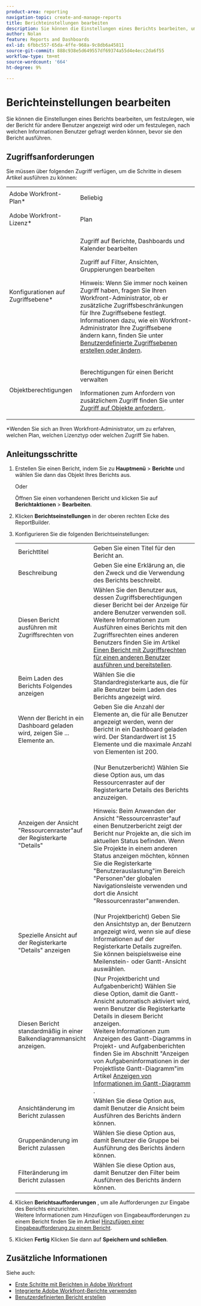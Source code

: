 ```yaml
---
product-area: reporting
navigation-topic: create-and-manage-reports
title: Berichteinstellungen bearbeiten
description: Sie können die Einstellungen eines Berichts bearbeiten, um festzulegen, wie der Bericht für andere Benutzer angezeigt wird oder um festzulegen, nach welchen Informationen Benutzer gefragt werden können, bevor sie den Bericht ausführen.
author: Nolan
feature: Reports and Dashboards
exl-id: 6fbbc557-65da-4ffe-968a-9c8db6a45811
source-git-commit: 888c938e5d649557df69374a55d4e4ecc2da6f55
workflow-type: tm+mt
source-wordcount: '664'
ht-degree: 9%

---
```


# Berichteinstellungen bearbeiten

Sie können die Einstellungen eines Berichts bearbeiten, um festzulegen, wie der Bericht für andere Benutzer angezeigt wird oder um festzulegen, nach welchen Informationen Benutzer gefragt werden können, bevor sie den Bericht ausführen.

## Zugriffsanforderungen

Sie müssen über folgenden Zugriff verfügen, um die Schritte in diesem Artikel ausführen zu können:

<table style="table-layout:auto"> 
 <col> 
 <col> 
 <tbody> 
  <tr> 
   <td role="rowheader">Adobe Workfront-Plan*</td> 
   <td> <p>Beliebig</p> </td> 
  </tr> 
  <tr> 
   <td role="rowheader">Adobe Workfront-Lizenz*</td> 
   <td> <p>Plan </p> </td> 
  </tr> 
  <tr> 
   <td role="rowheader">Konfigurationen auf Zugriffsebene*</td> 
   <td> <p>Zugriff auf Berichte, Dashboards und Kalender bearbeiten</p> <p>Zugriff auf Filter, Ansichten, Gruppierungen bearbeiten</p> <p>Hinweis: Wenn Sie immer noch keinen Zugriff haben, fragen Sie Ihren Workfront-Administrator, ob er zusätzliche Zugriffsbeschränkungen für Ihre Zugriffsebene festlegt. Informationen dazu, wie ein Workfront-Administrator Ihre Zugriffsebene ändern kann, finden Sie unter <a href="../../../administration-and-setup/add-users/configure-and-grant-access/create-modify-access-levels.md" class="MCXref xref">Benutzerdefinierte Zugriffsebenen erstellen oder ändern</a>.</p> </td> 
  </tr> 
  <tr> 
   <td role="rowheader">Objektberechtigungen</td> 
   <td> <p>Berechtigungen für einen Bericht verwalten</p> <p>Informationen zum Anfordern von zusätzlichem Zugriff finden Sie unter <a href="../../../workfront-basics/grant-and-request-access-to-objects/request-access.md" class="MCXref xref">Zugriff auf Objekte anfordern </a>.</p> </td> 
  </tr> 
 </tbody> 
</table>

&#42;Wenden Sie sich an Ihren Workfront-Administrator, um zu erfahren, welchen Plan, welchen Lizenztyp oder welchen Zugriff Sie haben.

## Anleitungsschritte

1. Erstellen Sie einen Bericht, indem Sie zu **Hauptmenü** > **Berichte** und wählen Sie dann das Objekt Ihres Berichts aus.

   Oder

   Öffnen Sie einen vorhandenen Bericht und klicken Sie auf **Berichtaktionen** > **Bearbeiten**.

1. Klicken **Berichtseinstellungen** in der oberen rechten Ecke des ReportBuilder.
1. Konfigurieren Sie die folgenden Berichtseinstellungen:

   <table style="table-layout:auto"> 
    <col> 
    <col> 
    <tbody> 
     <tr> 
      <td role="rowheader">Berichttitel</td> 
      <td>Geben Sie einen Titel für den Bericht an.</td> 
     </tr> 
     <tr> 
      <td role="rowheader">Beschreibung</td> 
      <td>Geben Sie eine Erklärung an, die den Zweck und die Verwendung des Berichts beschreibt.</td> 
     </tr> 
     <tr> 
      <td role="rowheader">Diesen Bericht ausführen mit Zugriffsrechten von</td> 
      <td>Wählen Sie den Benutzer aus, dessen Zugriffsberechtigungen dieser Bericht bei der Anzeige für andere Benutzer verwenden soll. Weitere Informationen zum Ausführen eines Berichts mit den Zugriffsrechten eines anderen Benutzers finden Sie im Artikel <a href="../../../reports-and-dashboards/reports/creating-and-managing-reports/run-deliver-report-access-rights-another-user.md" class="MCXref xref">Einen Bericht mit Zugriffsrechten für einen anderen Benutzer ausführen und bereitstellen</a>.</td> 
     </tr> 
     <tr> 
      <td role="rowheader">Beim Laden des Berichts Folgendes anzeigen</td> 
      <td>Wählen Sie die Standardregisterkarte aus, die für alle Benutzer beim Laden des Berichts angezeigt wird.</td> 
     </tr> 
     <tr> 
      <td role="rowheader">Wenn der Bericht in ein Dashboard geladen wird, zeigen Sie ... Elemente an.</td> 
      <td>Geben Sie die Anzahl der Elemente an, die für alle Benutzer angezeigt werden, wenn der Bericht in ein Dashboard geladen wird. Der Standardwert ist 15 Elemente und die maximale Anzahl von Elementen ist 200.</td> 
     </tr> 
     <tr> 
      <td role="rowheader">Anzeigen der Ansicht "Ressourcenraster"auf der Registerkarte "Details"</td> 
      <td> <p>(Nur Benutzerbericht) Wählen Sie diese Option aus, um das Ressourcenraster auf der Registerkarte Details des Berichts anzuzeigen.</p> <p>Hinweis: Beim Anwenden der Ansicht "Ressourcenraster"auf einen Benutzerbericht zeigt der Bericht nur Projekte an, die sich im aktuellen Status befinden. Wenn Sie Projekte in einem anderen Status anzeigen möchten, können Sie die Registerkarte "Benutzerauslastung"im Bereich "Personen"der globalen Navigationsleiste verwenden und dort die Ansicht "Ressourcenraster"anwenden. <!--
         <MadCap:conditionalText data-mc-conditions="QuicksilverOrClassic.Draft mode">
          For more information about using the Resource Grid, see the article Overview of the Resource Grid . (drafted because this article is drafted also: Article is in draft Feb 1, 2021)
         </MadCap:conditionalText>
        --></p> </td> 
     </tr> 
     <tr> 
      <td role="rowheader">Spezielle Ansicht auf der Registerkarte "Details" anzeigen</td> 
      <td>(Nur Projektbericht) Geben Sie den Ansichtstyp an, der Benutzern angezeigt wird, wenn sie auf diese Informationen auf der Registerkarte Details zugreifen. Sie können beispielsweise eine Meilenstein- oder Gantt-Ansicht auswählen.</td> 
     </tr> 
     <tr> 
      <td role="rowheader">Diesen Bericht standardmäßig in einer Balkendiagrammansicht anzeigen.</td> 
      <td>(Nur Projektbericht und Aufgabenbericht) Wählen Sie diese Option, damit die Gantt-Ansicht automatisch aktiviert wird, wenn Benutzer die Registerkarte Details in diesem Bericht anzeigen.<br>Weitere Informationen zum Anzeigen des Gantt-Diagramms in Projekt- und Aufgabenberichten finden Sie im Abschnitt "Anzeigen von Aufgabeninformationen in der Projektliste Gantt-Diagramm"im Artikel <a href="../../../manage-work/gantt-chart/use-the-gantt-chart/view-info-in-gantt.md" class="MCXref xref">Anzeigen von Informationen im Gantt-Diagramm </a>.</td> 
     </tr> 
     <tr> 
      <td role="rowheader">Ansichtänderung im Bericht zulassen</td> 
      <td>Wählen Sie diese Option aus, damit Benutzer die Ansicht beim Ausführen des Berichts ändern können.</td> 
     </tr> 
     <tr> 
      <td role="rowheader">Gruppenänderung im Bericht zulassen</td> 
      <td>Wählen Sie diese Option aus, damit Benutzer die Gruppe bei Ausführung des Berichts ändern können.</td> 
     </tr> 
     <tr> 
      <td role="rowheader">Filteränderung im Bericht zulassen</td> 
      <td>Wählen Sie diese Option aus, damit Benutzer den Filter beim Ausführen des Berichts ändern können.</td> 
     </tr> 
    </tbody> 
   </table>

1. Klicken **Berichtsaufforderungen** , um alle Aufforderungen zur Eingabe des Berichts einzurichten.\
   Weitere Informationen zum Hinzufügen von Eingabeaufforderungen zu einem Bericht finden Sie im Artikel [Hinzufügen einer Eingabeaufforderung zu einem Bericht](../../../reports-and-dashboards/reports/creating-and-managing-reports/add-prompt-report.md).

1. Klicken **Fertig** Klicken Sie dann auf **Speichern und schließen**.

## Zusätzliche Informationen

Siehe auch:

<!--outdated: * [Basic Report Creation Program for the new Workfront experience](https://one.workfront.com/s/basic-report-creation-program) -->
* [Erste Schritte mit Berichten in Adobe Workfront](../../../reports-and-dashboards/reports/reporting/get-started-reports-workfront.md)
* [Integrierte Adobe Workfront-Berichte verwenden](../../../reports-and-dashboards/reports/using-built-in-reports/use-workfront-built-in-reports.md)
* [Benutzerdefinierten Bericht erstellen](../../../reports-and-dashboards/reports/creating-and-managing-reports/create-custom-report.md)
